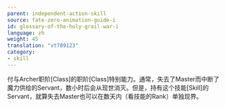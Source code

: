 ```yaml
---
parent: independent-action-skill
source: fate-zero-animation-guide-i
id: glossary-of-the-holy-grail-war-i
language: zh
weight: 45
translation: "vt789123"
category:
- skill
---
```


付与Archer职阶[Class]的职阶[Class]特别能力。通常，失去了Master而中断了魔力供给的Servant，数小时后会从现世消灭。但是，持有这个技能[Skill]的Servant，就算失去Master也可以在数天内（看技能的Rank）单独现界。

